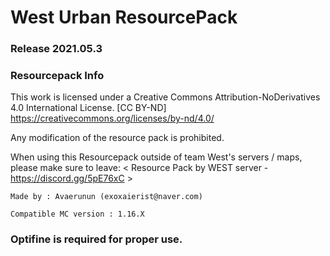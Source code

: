 # West Urban ResourcePack

### Release 2021.05.3

### Resourcepack Info

This work is licensed under a Creative Commons Attribution-NoDerivatives 4.0 International License.
[CC BY-ND] https://creativecommons.org/licenses/by-nd/4.0/

Any modification of the resource pack is prohibited.

When using this Resourcepack outside of team West's servers / maps,
please make sure to leave: < Resource Pack by WEST server - https://discord.gg/5pE76xC >

`Made by : Avaerunun (exoxaierist@naver.com)`

`Compatible MC version : 1.16.X`

### Optifine is required for proper use.
